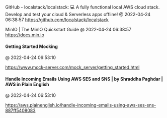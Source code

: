 GitHub - localstack/localstack: 💻  A fully functional local AWS cloud stack. Develop and test your cloud &amp; Serverless apps offline!
@ 2022-04-24 06:38:57
https://github.com/localstack/localstack

MinIO | The MinIO Quickstart Guide
@ 2022-04-24 06:38:57
https://docs.min.io

#### Getting Started Mocking
@ 2022-04-24 06:53:10

https://www.mock-server.com/mock_server/getting_started.html

#### Handle Incoming Emails Using AWS SES and SNS | by Shraddha Paghdar | AWS in Plain English
@ 2022-04-24 06:53:10

https://aws.plainenglish.io/handle-incoming-emails-using-aws-ses-sns-887ff5408083

